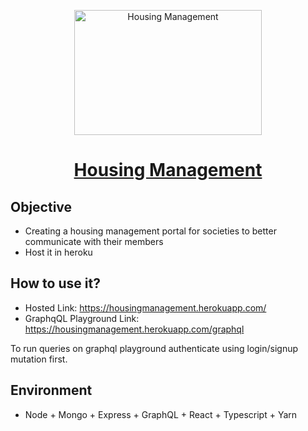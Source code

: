 <p align="center">
  <img  alt="Housing Management" height="200px" width="300px" src="https://omghcontent.affino.com/AcuCustom/Sitename/DAM/094/ALMO-MIN_MainIH.jpg">
</p>

<h1 align="center"><a href="https://housingmanagement.herokuapp.com/">Housing Management</a></h1>

## Objective
- Creating a housing management portal for societies to better communicate with their members
- Host it in heroku

## How to use it?
- Hosted Link: https://housingmanagement.herokuapp.com/
- GraphqQL Playground Link: https://housingmanagement.herokuapp.com/graphql

To run queries on graphql playground authenticate using login/signup mutation first.

## Environment
- Node + Mongo + Express + GraphQL + React + Typescript + Yarn
